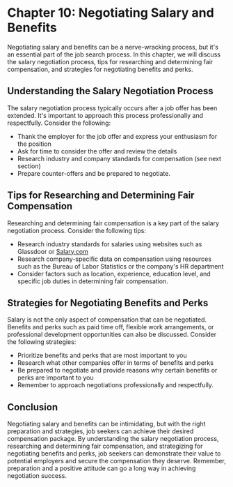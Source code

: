 Chapter 10: Negotiating Salary and Benefits
===========================================

Negotiating salary and benefits can be a nerve-wracking process, but it's an essential part of the job search process. In this chapter, we will discuss the salary negotiation process, tips for researching and determining fair compensation, and strategies for negotiating benefits and perks.

Understanding the Salary Negotiation Process
--------------------------------------------

The salary negotiation process typically occurs after a job offer has been extended. It's important to approach this process professionally and respectfully. Consider the following:

* Thank the employer for the job offer and express your enthusiasm for the position
* Ask for time to consider the offer and review the details
* Research industry and company standards for compensation (see next section)
* Prepare counter-offers and be prepared to negotiate.

Tips for Researching and Determining Fair Compensation
------------------------------------------------------

Researching and determining fair compensation is a key part of the salary negotiation process. Consider the following tips:

* Research industry standards for salaries using websites such as Glassdoor or [Salary.com](http://Salary.com)
* Research company-specific data on compensation using resources such as the Bureau of Labor Statistics or the company's HR department
* Consider factors such as location, experience, education level, and specific job duties in determining fair compensation.

Strategies for Negotiating Benefits and Perks
---------------------------------------------

Salary is not the only aspect of compensation that can be negotiated. Benefits and perks such as paid time off, flexible work arrangements, or professional development opportunities can also be discussed. Consider the following strategies:

* Prioritize benefits and perks that are most important to you
* Research what other companies offer in terms of benefits and perks
* Be prepared to negotiate and provide reasons why certain benefits or perks are important to you
* Remember to approach negotiations professionally and respectfully.

Conclusion
----------

Negotiating salary and benefits can be intimidating, but with the right preparation and strategies, job seekers can achieve their desired compensation package. By understanding the salary negotiation process, researching and determining fair compensation, and strategizing for negotiating benefits and perks, job seekers can demonstrate their value to potential employers and secure the compensation they deserve. Remember, preparation and a positive attitude can go a long way in achieving negotiation success.
